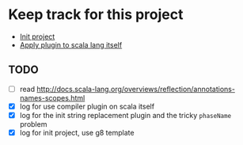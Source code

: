 # Keep track for this project

- [Init project](05-19_init-using-template.md) 
- [Apply plugin to scala lang itself](05-29_use-compiler-plugin-on-scala-itself.md)

## TODO

- [ ] read http://docs.scala-lang.org/overviews/reflection/annotations-names-scopes.html
- [x] log for use compiler plugin on scala itself
- [x] log for the init string replacement plugin and the tricky `phaseName` problem
- [x] log for init project, use g8 template